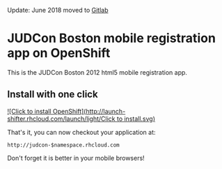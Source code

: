 Update: June 2018 moved to [Gitlab](https://gitlab.com/eschabell/openshift-judcon)

JUDCon Boston mobile registration app on OpenShift
====================================================
This is the JUDCon Boston 2012 html5 mobile registration app.


Install with one click
----------------------
[![Click to install OpenShift](http://launch-shifter.rhcloud.com/launch/light/Click to install.svg)](https://openshift.redhat.com/app/console/application_type/custom?&cartridges[]=jbossas-7&initial_git_url=https://github.com/eschabell/openshift-judcon.git&name=judcon)

That's it, you can now checkout your application at:

    http://judcon-$namespace.rhcloud.com

Don't forget it is better in your mobile browsers!
